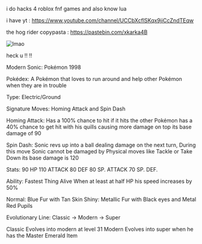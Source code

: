 i do hacks 4 roblox fnf games and also know lua

i have yt : https://www.youtube.com/channel/UCCbXcflSKqx9jiCcZndTEqw

the hog rider copypasta : https://pastebin.com/xkarka4B

![lmao](https://raw.githubusercontent.com/stavratum/lua/cdf1a9d23c8dcc36e00748e957e5945403d87c57/fnb/modzy%20already%20pre%20patched%20all%20my%20methods%20wtf!!!!.png)

heck u ‼ ‼ 








Modern Sonic: Pokémon 1998

Pokédex: A Pokémon that loves to run around and help other Pokémon when they are in trouble

Type: Electric/Ground

Signature Moves: Homing Attack and Spin Dash

Homing Attack: Has a 100% chance to hit if it hits the other Pokémon has a 40% chance to get hit with his quills causing more damage on top its base damage of 90

Spin Dash: Sonic revs up into a ball dealing damage on the next turn, During this move Sonic cannot be damaged by Physical moves like Tackle or Take Down its base damage is 120

Stats:
90 HP
110 ATTACK
80 DEF
80 SP. ATTACK
70 SP. DEF.

Ability: Fastest Thing Alive
When at least at half HP his speed increases by 50%

Normal: Blue Fur with Tan Skin
Shiny: Metallic Fur with Black eyes and Metal Red Pupils 

Evolutionary Line: Classic -> Modern -> Super

Classic Evolves into modern at level 31
Modern Evolves into super when he has the Master Emerald Item
